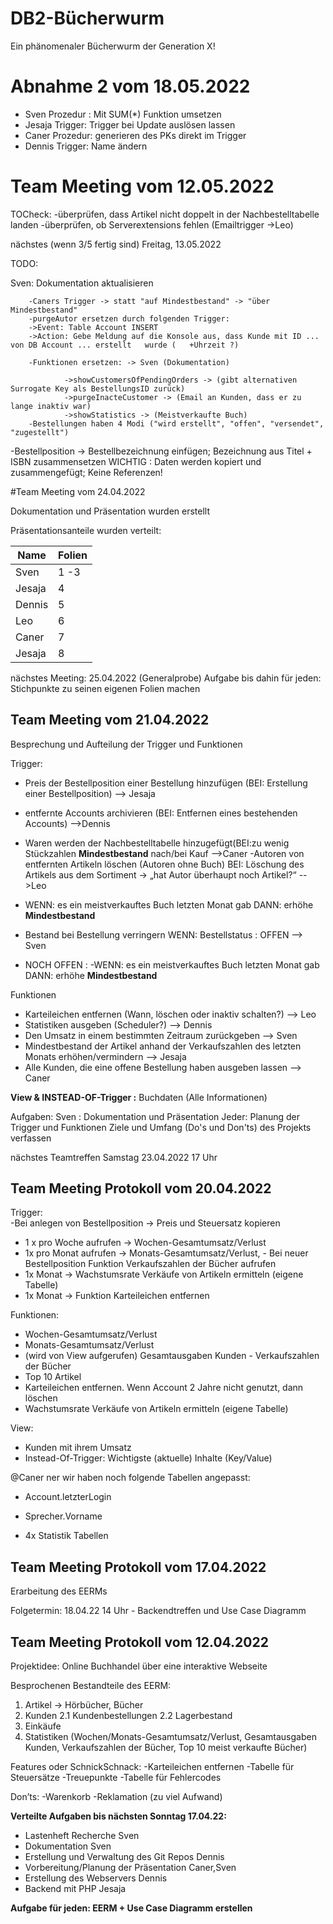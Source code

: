 # DB2-Bücherwurm

Ein phänomenaler Bücherwurm der Generation X!


# Abnahme 2 vom 18.05.2022

- Sven Prozedur : Mit SUM(*) Funktion umsetzen
- Jesaja Trigger: Trigger bei Update auslösen lassen
- Caner Prozedur: generieren des PKs direkt im Trigger
- Dennis Trigger: Name ändern


# Team Meeting vom 12.05.2022

TOCheck:
-überprüfen, dass Artikel nicht doppelt in der Nachbestelltabelle landen
-überprüfen, ob Serverextensions fehlen (Emailtrigger ->Leo)


nächstes (wenn 3/5 fertig sind) Freitag, 13.05.2022


TODO:

Sven: Dokumentation aktualisieren

        -Caners Trigger -> statt "auf Mindestbestand" -> "über Mindestbestand"
        -purgeAutor ersetzen durch folgenden Trigger:
        ->Event: Table Account INSERT
        ->Action: Gebe Meldung auf die Konsole aus, dass Kunde mit ID ... von DB Account ... erstellt   wurde (   +Uhrzeit ?)

        -Funktionen ersetzen: -> Sven (Dokumentation)

                ->showCustomersOfPendingOrders -> (gibt alternativen Surrogate Key als BestellungsID zurück)
                ->purgeInacteCustomer -> (Email an Kunden, dass er zu lange inaktiv war)
                ->showStatistics -> (Meistverkaufte Buch)
        -Bestellungen haben 4 Modi ("wird erstellt", "offen", "versendet", "zugestellt")


-Bestellposition -> Bestellbezeichnung einfügen; Bezeichnung aus Titel + ISBN zusammensetzen
        WICHTIG : Daten werden kopiert und zusammengefügt; Keine Referenzen!

#Team Meeting vom 24.04.2022

Dokumentation und Präsentation wurden erstellt


Präsentationsanteile wurden verteilt:

| Name   | Folien |
|--------|--------|
| Sven   | 1 -3   |
| Jesaja | 4      |
| Dennis | 5      |
| Leo    | 6      |
| Caner  | 7      |
| Jesaja | 8      |



nächstes Meeting: 25.04.2022 (Generalprobe)
Aufgabe bis dahin für jeden:
Stichpunkte zu seinen eigenen Folien machen

## Team Meeting vom 21.04.2022

Besprechung und Aufteilung der Trigger und Funktionen

Trigger:
- Preis der Bestellposition einer Bestellung hinzufügen (BEI: Erstellung einer Bestellposition) --> Jesaja
- entfernte Accounts archivieren (BEI: Entfernen eines bestehenden Accounts) -->Dennis
- Waren werden der Nachbestelltabelle hinzugefügt(BEI:zu wenig Stückzahlen **Mindestbestand** nach/bei Kauf -->Caner
-Autoren von entfernten Artikeln löschen (Autoren ohne Buch) BEI: Löschung des Artikels aus dem Sortiment -> „hat Autor überhaupt noch Artikel?“ -->Leo
- WENN: es ein meistverkauftes Buch letzten Monat gab DANN: erhöhe **Mindestbestand**
- Bestand bei Bestellung verringern WENN: Bestellstatus : OFFEN  --> Sven 

- NOCH OFFEN : -WENN: es ein meistverkauftes Buch letzten Monat gab DANN: erhöhe **Mindestbestand**

Funktionen
- Karteileichen entfernen (Wann, löschen oder inaktiv schalten?) --> Leo
- Statistiken ausgeben (Scheduler?) --> Dennis
- Den Umsatz in einem bestimmten Zeitraum zurückgeben  --> Sven
- Mindestbestand der Artikel anhand der Verkaufszahlen des letzten Monats erhöhen/vermindern --> Jesaja
- Alle Kunden, die eine offene Bestellung haben ausgeben lassen --> Caner


**View & INSTEAD-OF-Trigger :** Buchdaten (Alle Informationen)

Aufgaben:
Sven : Dokumentation und Präsentation
Jeder:  Planung der Trigger und Funktionen
        Ziele und Umfang (Do's und Don'ts) des Projekts verfassen


nächstes Teamtreffen Samstag 23.04.2022 17 Uhr
## Team Meeting Protokoll vom 20.04.2022




Trigger:  
-Bei anlegen von Bestellposition -> Preis und Steuersatz kopieren 
- 1 x pro Woche aufrufen -> Wochen-Gesamtumsatz/Verlust 
- 1x pro Monat aufrufen -> Monats-Gesamtumsatz/Verlust, - Bei neuer Bestellposition Funktion Verkaufszahlen der Bücher aufrufen 
- 1x Monat -> Wachstumsrate Verkäufe von Artikeln ermitteln (eigene Tabelle) 
- 1x Monat -> Funktion Karteileichen entfernen 

Funktionen: 
- Wochen-Gesamtumsatz/Verlust 
- Monats-Gesamtumsatz/Verlust 
- (wird von View aufgerufen) Gesamtausgaben Kunden - Verkaufszahlen der Bücher 
- Top 10 Artikel 
- Karteileichen entfernen. Wenn Account 2 Jahre nicht genutzt, dann löschen 
- Wachstumsrate Verkäufe von Artikeln ermitteln (eigene Tabelle) 

View:  
- Kunden mit ihrem Umsatz 
- Instead-Of-Trigger: Wichtigste (aktuelle) Inhalte (Key/Value) 

@Caner ner wir haben noch folgende Tabellen angepasst: 
+ Account.letzterLogin 
- Sprecher.Vorname 
+ 4x Statistik Tabellen


## Team Meeting Protokoll vom 17.04.2022

Erarbeitung des EERMs

Folgetermin: 18.04.22 14 Uhr - Backendtreffen und Use Case Diagramm 


## Team Meeting Protokoll vom 12.04.2022

Projektidee: Online Buchhandel über eine interaktive Webseite

Besprochenen Bestandteile des EERM:
1.	Artikel -> Hörbücher, Bücher
2.	Kunden
2.1	Kundenbestellungen
2.2	Lagerbestand
3.	Einkäufe
4.	Statistiken (Wochen/Monats-Gesamtumsatz/Verlust, Gesamtausgaben Kunden, Verkaufszahlen der Bücher, Top 10 meist verkaufte Bücher)

Features oder SchnickSchnack:
-Karteileichen entfernen
-Tabelle für Steuersätze
-Treuepunkte
-Tabelle für Fehlercodes

Don’ts:
-Warenkorb
-Reklamation (zu viel Aufwand)

**Verteilte Aufgaben bis nächsten Sonntag 17.04.22:**
- Lastenheft Recherche  Sven
- Dokumentation         Sven
- Erstellung und Verwaltung des Git Repos   Dennis
- Vorbereitung/Planung der Präsentation     Caner,Sven
- Erstellung des Webservers                 Dennis
- Backend mit PHP			                Jesaja	  
              
**Aufgabe für **jeden**: EERM + Use Case Diagramm erstellen**


